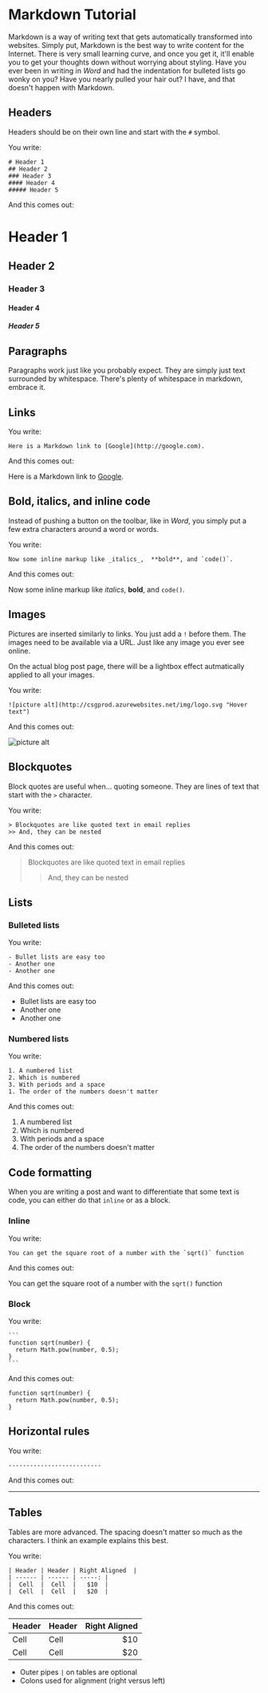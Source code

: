 # Markdown Tutorial

Markdown is a way of writing text that gets automatically transformed into
websites. Simply put, Markdown is the best way to write content for the
Internet. There is very small learning curve, and once you get it, it'll enable
you to get your thoughts down without worrying about styling. Have you ever been
in writing in *Word* and had the indentation for bulleted lists go wonky on
you? Have you nearly pulled your hair out? I have, and that doesn't happen with
Markdown.

## Headers

Headers should be on their own line and start with the `#` symbol. 

You write:

    # Header 1
    ## Header 2
    ### Header 3
    #### Header 4
    ##### Header 5

And this comes out:

# Header 1
## Header 2
### Header 3
#### Header 4
##### Header 5

## Paragraphs

Paragraphs work just like you probably expect. They are simply just text
surrounded by whitespace. There's plenty of whitespace in markdown, embrace it.

## Links

You write:

    Here is a Markdown link to [Google](http://google.com).

And this comes out:

Here is a Markdown link to [Google](http://google.com).

## Bold, italics, and inline code

Instead of pushing a button on the toolbar, like in *Word*, you simply put a few
extra characters around a word or words.

You write:

    Now some inline markup like _italics_,  **bold**, and `code()`.

And this comes out:

Now some inline markup like _italics_,  **bold**, and `code()`.

## Images

Pictures are inserted similarly to links. You just add a `!` before them. The
images need to be available via a URL. Just like any image you ever see online.


On the actual blog post page, there will be a lightbox effect autmatically
applied to all your images.


You write:

    ![picture alt](http://csgprod.azurewebsites.net/img/logo.svg "Hover text")

And this comes out:

![picture alt](http://csgprod.azurewebsites.net/img/logo.svg "Hover text")

## Blockquotes

Block quotes are useful when... quoting someone. They are lines of text that
start with the `>` character.

You write:

    > Blockquotes are like quoted text in email replies
    >> And, they can be nested

And this comes out:

> Blockquotes are like quoted text in email replies
>> And, they can be nested

## Lists

### Bulleted lists

You write:

    - Bullet lists are easy too
    - Another one
    - Another one

And this comes out:

- Bullet lists are easy too
- Another one
- Another one

### Numbered lists

You write:

    1. A numbered list
    2. Which is numbered
    3. With periods and a space
    1. The order of the numbers doesn't matter

And this comes out:

1. A numbered list
2. Which is numbered
3. With periods and a space
1. The order of the numbers doesn't matter

## Code formatting

When you are writing a post and want to differentiate that some text is code,
you can either do that `inline` or as a block.

### Inline

You write:

    You can get the square root of a number with the `sqrt()` function

And this comes out:

You can get the square root of a number with the `sqrt()` function

### Block

You write:

    ```
    function sqrt(number) {
      return Math.pow(number, 0.5);
    }
    ```

And this comes out:

```
function sqrt(number) {
  return Math.pow(number, 0.5);
}
```

## Horizontal rules

You write:

    --------------------------

And this comes out:

--------------------------

## Tables

Tables are more advanced. The spacing doesn't matter so much as the characters.
I think an example explains this best.

You write:

    | Header | Header | Right Aligned  |
    | ------ | ------ | -----: |
    |  Cell  |  Cell  |   $10  |
    |  Cell  |  Cell  |   $20  |

And this comes out:

| Header | Header | Right Aligned  |
| ------ | ------ | -----: |
|  Cell  |  Cell  |   $10  |
|  Cell  |  Cell  |   $20  |

- Outer pipes `|` on tables are optional
- Colons used for alignment (right versus left)